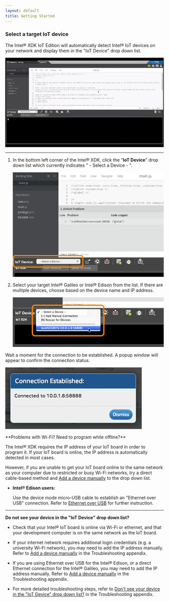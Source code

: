 ```yaml
---
layout: default
title: Getting Started
---
```


### Select a target IoT device

The Intel® XDK IoT Edition will automatically detect Intel® IoT devices on your network and display them in the "IoT Device" drop down list.

![Animated gif: selecting a target device in "IoT Device" drop down list](images/select_target_device-animated.gif)

---

1. In the bottom left corner of the Intel® XDK, click the "**IoT Device**" drop down list which currently indicates " - Select a Device - ".

    !["IoT Device" drop down list highlighted](images/xdk-iot_device_dropdown_highlighted.png)

2. Select your target Intel® Galileo or Intel® Edison from the list. If there are multiple devices, choose based on the device name and IP address. 

    ![A target device being selected in "IoT Device" drop down list](images/xdk-iot_device_dropdown_options_and_devices.png)

<div class="callout done" markdown="1">
Wait a moment for the connection to be established. A popup window will appear to confirm the connection status. 

![Connection established message](images/xdk-connection_established.png)
</div>

<div class="callout troubleshooting" markdown="1">
**Problems with Wi-Fi? Need to program while offline?**

The Intel® XDK requires the IP address of your IoT board in order to program it. If your IoT board is online, the IP address is automatically detected in most cases. 

However, if you are unable to get your IoT board online to the same network as your computer due to restricted or busy Wi-Fi networks, try a direct cable-based method and [Add a device manually](troubleshooting.md#add-a-device-manually) to the drop down list.

* **Intel® Edison users:**

  Use the device mode micro-USB cable to establish an "Ethernet over USB" connection. Refer to [Ethernet over USB](../../connectivity/ethernet_over_usb/) for further instruction.

---

**Do not see your device in the "IoT Device" drop down list?**

* Check that your Intel® IoT board is online via Wi-Fi or ethernet, and that your development computer is on the same network as the IoT board.

* If your internet network requires additional login credentials (e.g. a university Wi-Fi network), you may need to add the IP address manually. Refer to [Add a device manually](troubleshooting.html#add-a-device-manually) in the Troubleshooting appendix.

* If you are using Ethernet over USB for the Intel® Edison, or a direct Ethernet connection for the Intel® Galileo, you may need to add the IP address manually. Refer to [Add a device manually](troubleshooting.html#add-a-device-manually) in the Troubleshooting appendix.

* For more detailed troubleshooting steps, refer to [Don't see your device in the "IoT Device" drop down list?](troubleshooting.html#dont-see-your-device-in-the-iot-device-drop-down-list) in the Troubleshooting appendix.
</div>